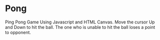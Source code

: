 # Pong
Ping Pong Game Using Javascript and HTML Canvas.
Move the cursor Up and Down to hit the ball. 
The one who is unable to hit the ball loses a point to opponent.
